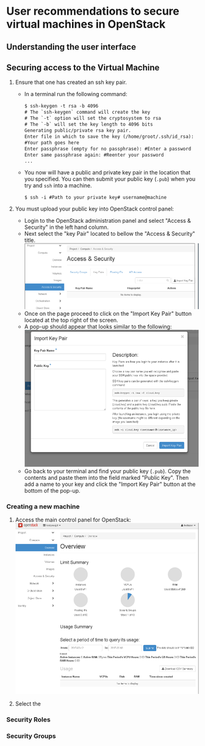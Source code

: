 User recommendations to secure virtual machines in OpenStack
============================================================

Understanding the user interface
--------------------------------

Securing access to the Virtual Machine
--------------------------------------

1. Ensure that one has created an ssh key pair.
    * In a terminal run the following command:
        ```
        $ ssh-keygen -t rsa -b 4096
        # The `ssh-keygen` command will create the key
        # The `-t` option will set the cryptosystem to rsa
        # The `-b` will set the key length to 4096 bits 
        Generating public/private rsa key pair.
        Enter file in which to save the key (/home/groot/.ssh/id_rsa): #Your path goes here
        Enter passphrase (empty for no passphrase): #Enter a password
        Enter same passphrase again: #Reenter your password
        ...
        ``` 
    * You now will have a public and private key pair in the location that you specified. You can then submit your public key (`.pub`) when you try and `ssh` into a machine. 
        ```
        $ ssh -i #Path to your private key# username@machine
        ```

2. You must upload your public key into OpenStack control panel:
    * Login to the OpenStack administration panel and select "Access & Security" in the left hand column. 
    * Next select the "key Pair" located to bellow the "Access & Security" title.
        ![Key Pair field](/UserRecomendation/pic/2017-02-13-211146_956x359_scrot.png)
    * Once on the page proceed to click on the "Import Key Pair" button located at the top right of the screen.
    * A pop-up should appear that looks similar to the following:
        ![Key Import](/UserRecomendation/pic/2017-02-13-211418_811x636_scrot.png)
    * Go back to your terminal and find your public key (`.pub`). Copy the contents and paste them into the field marked "Public Key". Then add a name to your key and click the "Import Key Pair" button at the bottom of the pop-up.

### Creating a new machine ###

1. Access the main control panel for OpenStack:
    ![Control Panel](/UserRecomendation/pic/2017-02-13-110643_954x888_scrot.png)

2. Select the 

### Security Roles ###

### Security Groups ###
